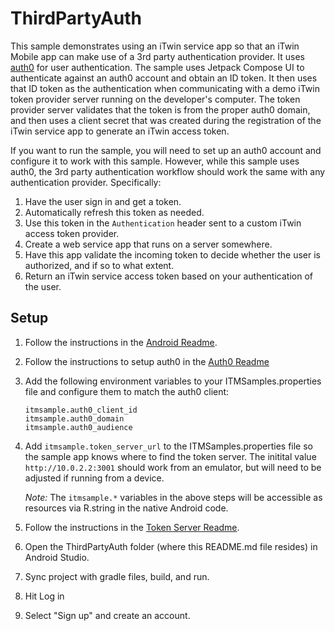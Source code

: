 # ThirdPartyAuth
This sample demonstrates using an iTwin service app so that an iTwin Mobile app can make use of a 3rd party authentication provider. It uses [auth0](https://auth0.com/) for user authentication. The sample uses Jetpack Compose UI to authenticate against an auth0 account and obtain an ID token. It then uses that ID token as the authentication when communicating with a demo iTwin token provider server running on the developer's computer. The token provider server validates that the token is from the proper auth0 domain, and then uses a client secret that was created during the registration of the iTwin service app to generate an iTwin access token.

If you want to run the sample, you will need to set up an auth0 account and configure it to work with this sample. However, while this sample uses auth0, the 3rd party authentication workflow should work the same with any authentication provider. Specifically:

1. Have the user sign in and get a token.
1. Automatically refresh this token as needed.
1. Use this token in the `Authentication` header sent to a custom iTwin access token provider.
1. Create a web service app that runs on a server somewhere.
1. Have this app validate the incoming token to decide whether the user is authorized, and if so to what extent.
1. Return an iTwin service access token based on your authentication of the user.

## Setup

1. Follow the instructions in the [Android Readme](../README.md).
1. Follow the instructions to setup auth0 in the [Auth0 Readme](../../cross-platform/token-server/AUTH0.md)
1. Add the following environment variables to your ITMSamples.properties file and configure them to match the auth0 client:
    ```
    itmsample.auth0_client_id
    itmsample.auth0_domain
    itmsample.auth0_audience
    ```
1. Add `itmsample.token_server_url` to the ITMSamples.properties file so the sample app knows where to find the token server. The initital value `http://10.0.2.2:3001` should work from an emulator, but will need to be adjusted if running from a device.
    
    _Note:_ The `itmsample.*` variables in the above steps will be accessible as resources via R.string in the native Android code.

1. Follow the instructions in the [Token Server Readme](../../cross-platform/token-server/README.md).
1. Open the ThirdPartyAuth folder (where this README.md file resides) in Android Studio.
1. Sync project with gradle files, build, and run.
1. Hit Log in
1. Select "Sign up" and create an account.

